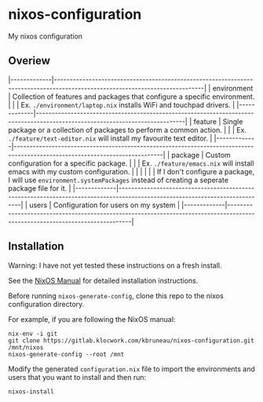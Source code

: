 # nixos-configuration
My nixos configuration

## Overiew
|-------------|-----------------------------------------------------------------------------------------------------------------------------|
| environment | Collection of features and packages that configure a specific environment.                                                  |
|             | Ex. `./environment/laptop.nix` installs WiFi and touchpad drivers.                                                          |
|-------------|-----------------------------------------------------------------------------------------------------------------------------|
| feature     | Single package or a collection of packages to perform a common action.                                                      |
|             | Ex. `./feature/text-editor.nix` will install my favourite text editor.                                                      |
|-------------|-----------------------------------------------------------------------------------------------------------------------------|
| package     | Custom configuration for a specific package.                                                                                |
|             | Ex. `./feature/emacs.nix` will install emacs with my custom configuration.                                                  |
|             |                                                                                                                             |
|             | If I don't configure a package, I will use `environment.systemPackages` instead of creating a seperate package file for it. |
|-------------|-----------------------------------------------------------------------------------------------------------------------------|
| users       | Configuration for users on my system                                                                                        |
|-------------|-----------------------------------------------------------------------------------------------------------------------------|

## Installation
Warning: I have not yet tested these instructions on a fresh install.

See the [NixOS Manual](https://nixos.org/nixos/manual/index.html#ch-installation)
for detailed installation instructions.

Before running `nixos-generate-config`, clone this repo to the nixos configuration directory.

For example, if you are following the NixOS manual:
```shell
nix-env -i git
git clone https://gitlab.klocwork.com/kbruneau/nixos-configuration.git /mnt/nixos
nixos-generate-config --root /mnt
```

Modify the generated `configuration.nix` file to import the
environments and users that you want to install and then run:
```shell
nixos-install
```
